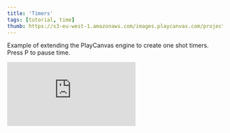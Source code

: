 ```yaml
---
title: 'Timers'
tags: [tutorial, time]
thumb: https://s3-eu-west-1.amazonaws.com/images.playcanvas.com/projects/12/691984/71DABB-image-75.jpg
---
```


Example of extending the PlayCanvas engine to create one shot timers. Press P to pause time.
<div className="iframe-container">
    <iframe loading="lazy" src="https://playcanv.as/p/WsI6QA7y/" title="Timers" webkitallowfullscreen="true" mozallowfullscreen="true" allow="autoplay" allowfullscreen="true" allowvr="" scrolling="no" frameborder="0" />
</div>
